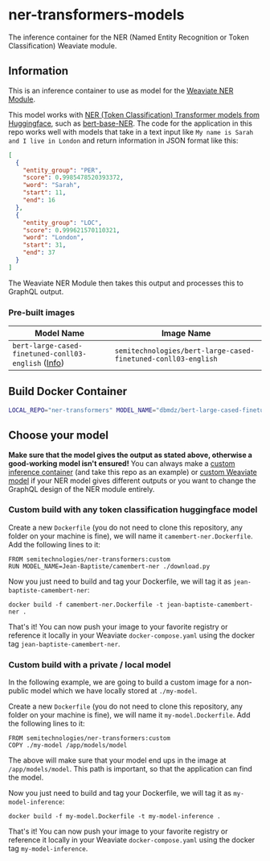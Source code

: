 # ner-transformers-models

The inference container for the NER (Named Entity Recognition or Token Classification) Weaviate module.

## Information

This is an inference container to use as model for the [Weaviate NER Module](https://www.semi.technology/developers/weaviate/current/modules/). 

This model works with [NER (Token Classification) Transformer models from Huggingface](https://huggingface.co/models?pipeline_tag=token-classification), such as [bert-base-NER](https://huggingface.co/dslim/bert-base-NER). The code for the application in this repo works well with models that take in a text input like `My name is Sarah and I live in London` and return information in JSON format like this:

```json
[
  {
    "entity_group": "PER",
    "score": 0.9985478520393372,
    "word": "Sarah",
    "start": 11,
    "end": 16
  },
  {
    "entity_group": "LOC",
    "score": 0.999621570110321,
    "word": "London",
    "start": 31,
    "end": 37
  }
]
```

The Weaviate NER Module then takes this output and processes this to GraphQL output.

### Pre-built images

|Model Name|Image Name|
|---|---|
|`bert-large-cased-finetuned-conll03-english` ([Info](https://huggingface.co/dbmdz/bert-large-cased-finetuned-conll03-english?text=Eric+H.+Taylor+writes+nothing))|`semitechnologies/bert-large-cased-finetuned-conll03-english`|

## Build Docker Container

```sh
LOCAL_REPO="ner-transformers" MODEL_NAME="dbmdz/bert-large-cased-finetuned-conll03-english" ./cicd/build.sh
```

## Choose your model

**Make sure that the model gives the output as stated above, otherwise a good-working model isn't ensured!** You can always make a [custom inference container](https://www.semi.technology/developers/weaviate/current/modules/custom-modules.html#a-replace-parts-of-an-existing-module) (and take this repo as an example) or [custom Weaviate model](https://www.semi.technology/developers/contributor-guide/current/weaviate-module-system/how-to-build-a-new-module.html) if your NER model gives different outputs or you want to change the GraphQL design of the NER module entirely. 

### Custom build with any token classification huggingface model

Create a new `Dockerfile` (you do not need to clone this repository, any folder
on your machine is fine), we will name it `camembert-ner.Dockerfile`. Add the
following lines to it:

```
FROM semitechnologies/ner-transformers:custom
RUN MODEL_NAME=Jean-Baptiste/camembert-ner ./download.py
```

Now you just need to build and tag your Dockerfile, we will tag it as
`jean-baptiste-camembert-ner`:

```
docker build -f camembert-ner.Dockerfile -t jean-baptiste-camembert-ner .
```

That's it! You can now push your image to your favorite registry or reference
it locally in your Weaviate `docker-compose.yaml` using the docker tag
`jean-baptiste-camembert-ner`.

### Custom build with a private / local model

In the following example, we are going to build a custom image for a non-public
model which we have locally stored at `./my-model`.

Create a new `Dockerfile` (you do not need to clone this repository, any folder
on your machine is fine), we will name it `my-model.Dockerfile`. Add the
following lines to it:

```
FROM semitechnologies/ner-transformers:custom
COPY ./my-model /app/models/model
```

The above will make sure that your model end ups in the image at
`/app/models/model`. This path is important, so that the application can find the
model.

Now you just need to build and tag your Dockerfile, we will tag it as
`my-model-inference`:

```
docker build -f my-model.Dockerfile -t my-model-inference .
```

That's it! You can now push your image to your favorite registry or reference
it locally in your Weaviate `docker-compose.yaml` using the docker tag
`my-model-inference`.
